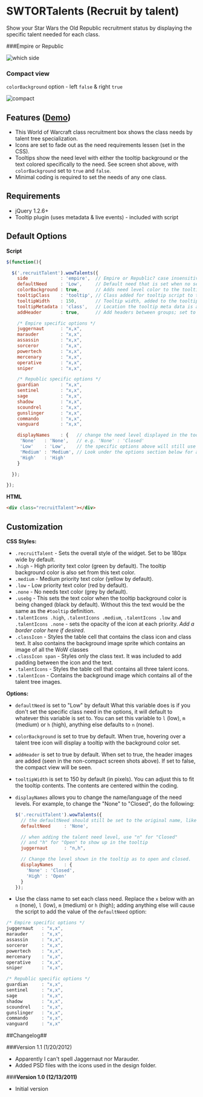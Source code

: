 # SWTORTalents (Recruit by talent)

Show your Star Wars the Old Republic recruitment status by displaying the specific talent needed for each class.

###Empire or Republic

![which side](http://mottie.github.com/swtorTalents/demo/view1.jpg)

### Compact view 
`colorBackground` option - left `false` &amp; right `true`

![compact](http://mottie.github.com/swtorTalents/demo/view2.jpg)

## Features ([Demo](http://mottie.github.com/swtorTalents/)) ##

* This World of Warcraft class recruitment box shows the class needs by talent tree specialization.
* Icons are set to fade out as the need requirements lessen (set in the CSS).
* Tooltips show the need level with either the tooltip background or the text colored specifically to the need. See screen shot above, with `colorBackground` set to `true` and `false`.
* Minimal coding is required to set the needs of any one class.

## Requirements ##

* jQuery 1.2.6+
* Tooltip plugin (uses metadata & live events) - included with script

## Default Options ##
**Script**

```javascript
$(function(){

  $('.recruitTalent').wowTalents({
    side            : 'empire',  // Empire or Republic? case insensitive and only the first letter is required
    defaultNeed     : 'Low',     // Default need that is set when no setting is found
    colorBackground : true,      // Adds need level color to the tooltip background (true) or the text (false)
    tooltipClass    : 'tooltip', // Class added for tooltip script to target
    tooltipWidth    : 150,       // Tooltip width, added to the tooltip metadata
    tooltipMetadata : 'class',   // Location the tooltip meta data is added e.g. {width:150px;color:#ddd;background:#333;}
    addHeader       : true,      // Add headers between groups; set to false for compact view

    /* Empire specific options */
    juggernaut      : "x,x",
    marauder        : "x,x",
    assassin        : "x,x",
    sorceror        : "x,x",
    powertech       : "x,x",
    mercenary       : "x,x",
    operative       : "x,x",
    sniper          : "x,x",

    /* Republic specific options */
    guardian        : "x,x",
    sentinel        : "x,x",
    sage            : "x,x",
    shadow          : "x,x",
    scoundrel       : "x,x",
    gunslinger      : "x,x",
    commando        : "x,x",
    vanguard        : "x,x",

    displayNames    : {   // change the need level displayed in the tooltip (on the right side only)
     'None'   : 'None',   // e.g. 'None' : 'Closed'
     'Low'    : 'Low',    // the specific options above will still use "x", "n", "l", "m" and "h"
     'Medium' : 'Medium', // Look under the options section below for an expanded example
     'High'   : 'High'
    }

  });

});
```

**HTML**

```html
<div class="recruitTalent"></div>
```

## Customization ##

**CSS Styles:**

* `.recruitTalent` - Sets the overall style of the widget. Set to be 180px wide by default.
* `.high` - High priority text color (green by default). The tooltip background color is also set from this text color.
* `.medium` - Medium priority text color (yellow by default).
* `.low` - Low priority text color (red by default).
* `.none` - No needs text color (grey by default).
* `.usebg` - This sets the text color when the tooltip background color is being changed (black by default). Without this the text would be the same as the `#tooltip` definition.
* `.talentIcons .high`, `.talentIcons .medium`, `.talentIcons .low` and `.talentIcons .none` - sets the opacity of the icon at each priority. *Add a border color here if desired*.
* `.classIcon` - Styles the table cell that contains the class icon and class text. It also contains the background image sprite which contains an image of all the WoW classes
* `.classIcon span` - Styles only the class text. It was included to add padding between the icon and the text.
* `.talentIcons` - Styles the table cell that contains all three talent icons.
* `.talentIcon` - Contains the background image which contains all of the talent tree images.

**Options:**

* `defaultNeed` is set to "Low" by default
What this variable does is if you don't set the specific class need in the options, it will default to whatever this variable is set to.
You can set this variable to `l` (low), `m` (medium) or `h` (high), anything else defaults to `n` (none).

* `colorBackground` is set to true by default. When true, hovering over a talent tree icon will display a tooltip with the background color set.

* `addHeader` is set to true by default. When set to true, the header images are added (seen in the non-compact screen shots above). If set to false, the compact view will be seen.

* `tooltipWidth` is set to 150 by default (in pixels). You can adjust this to fit the tooltip contents. The contents are centered within the coding.

* `displayNames` allows you to change the name/language of the need levels. For example, to change the "None" to "Closed", do the following:

    ```javascript
    $('.recruitTalent').wowTalents({
      // the defaultNeed should still be set to the original name, like "None", NOT "Closed"
      defaultNeed     : 'None',

      // when adding the talent need level, use "n" for "Closed"
      // and "h" for "Open" to show up in the tooltip
      juggernaut      : "n,h",

      // Change the level shown in the tooltip as to open and closed.
      displayNames    : {
        'None' : 'Closed',
        'High' : 'Open'
      }
    });
    ```

* Use the class name to set each class need. Replace the `x` below with an `n` (none), `l` (low), `m` (medium) or `h` (high); adding anything else will cause the script to add the value of the `defaultNeed` option:

```javascript
/* Empire specific options */
juggernaut   : "x,x",
marauder     : "x,x",
assassin     : "x,x",
sorceror     : "x,x",
powertech    : "x,x",
mercenary    : "x,x",
operative    : "x,x",
sniper       : "x,x",

/* Republic specific options */
guardian     : "x,x",
sentinel     : "x,x",
sage         : "x,x",
shadow       : "x,x",
scoundrel    : "x,x",
gunslinger   : "x,x",
commando     : "x,x",
vanguard     : "x,x"
```

##Changelog##

###Version 1.1 (1/20/2012)

* Apparently I can't spell Jaggernaut nor Marauder.
* Added PSD files with the icons used in the design folder.

###**Version 1.0 (12/13/2011)**

* Initial version
